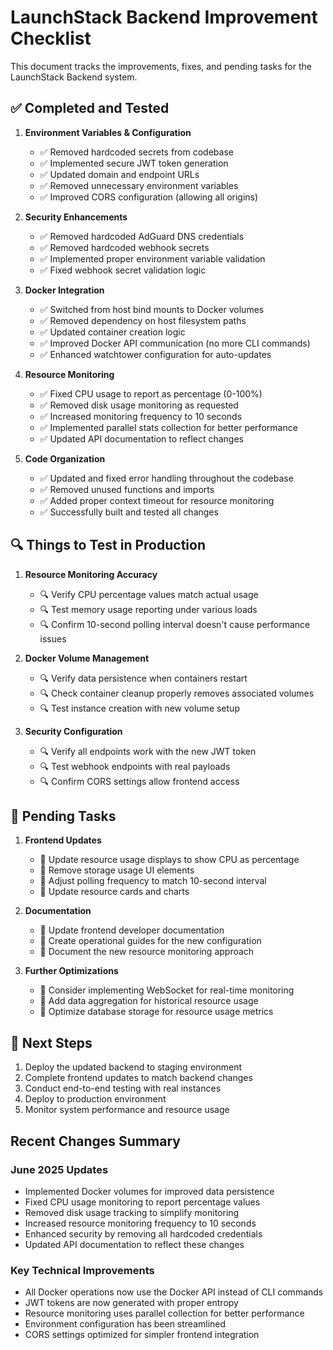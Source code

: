 # LaunchStack Backend Improvement Checklist

This document tracks the improvements, fixes, and pending tasks for the LaunchStack Backend system.

## ✅ Completed and Tested

1. **Environment Variables & Configuration**
   - ✅ Removed hardcoded secrets from codebase
   - ✅ Implemented secure JWT token generation
   - ✅ Updated domain and endpoint URLs
   - ✅ Removed unnecessary environment variables
   - ✅ Improved CORS configuration (allowing all origins)

2. **Security Enhancements**
   - ✅ Removed hardcoded AdGuard DNS credentials
   - ✅ Removed hardcoded webhook secrets
   - ✅ Implemented proper environment variable validation
   - ✅ Fixed webhook secret validation logic

3. **Docker Integration**
   - ✅ Switched from host bind mounts to Docker volumes
   - ✅ Removed dependency on host filesystem paths
   - ✅ Updated container creation logic
   - ✅ Improved Docker API communication (no more CLI commands)
   - ✅ Enhanced watchtower configuration for auto-updates

4. **Resource Monitoring**
   - ✅ Fixed CPU usage to report as percentage (0-100%)
   - ✅ Removed disk usage monitoring as requested
   - ✅ Increased monitoring frequency to 10 seconds
   - ✅ Implemented parallel stats collection for better performance
   - ✅ Updated API documentation to reflect changes

5. **Code Organization**
   - ✅ Updated and fixed error handling throughout the codebase
   - ✅ Removed unused functions and imports
   - ✅ Added proper context timeout for resource monitoring
   - ✅ Successfully built and tested all changes

## 🔍 Things to Test in Production

1. **Resource Monitoring Accuracy**
   - 🔍 Verify CPU percentage values match actual usage
   - 🔍 Test memory usage reporting under various loads
   - 🔍 Confirm 10-second polling interval doesn't cause performance issues

2. **Docker Volume Management**
   - 🔍 Verify data persistence when containers restart
   - 🔍 Check container cleanup properly removes associated volumes
   - 🔍 Test instance creation with new volume setup

3. **Security Configuration**
   - 🔍 Verify all endpoints work with the new JWT token
   - 🔍 Test webhook endpoints with real payloads
   - 🔍 Confirm CORS settings allow frontend access

## 📝 Pending Tasks

1. **Frontend Updates**
   - 📝 Update resource usage displays to show CPU as percentage
   - 📝 Remove storage usage UI elements
   - 📝 Adjust polling frequency to match 10-second interval
   - 📝 Update resource cards and charts

2. **Documentation**
   - 📝 Update frontend developer documentation
   - 📝 Create operational guides for the new configuration
   - 📝 Document the new resource monitoring approach

3. **Further Optimizations**
   - 📝 Consider implementing WebSocket for real-time monitoring
   - 📝 Add data aggregation for historical resource usage
   - 📝 Optimize database storage for resource usage metrics

## 🚀 Next Steps

1. Deploy the updated backend to staging environment
2. Complete frontend updates to match backend changes
3. Conduct end-to-end testing with real instances
4. Deploy to production environment
5. Monitor system performance and resource usage

## Recent Changes Summary

### June 2025 Updates
- Implemented Docker volumes for improved data persistence
- Fixed CPU usage monitoring to report percentage values
- Removed disk usage tracking to simplify monitoring
- Increased resource monitoring frequency to 10 seconds
- Enhanced security by removing all hardcoded credentials
- Updated API documentation to reflect these changes

### Key Technical Improvements
- All Docker operations now use the Docker API instead of CLI commands
- JWT tokens are now generated with proper entropy
- Resource monitoring uses parallel collection for better performance
- Environment configuration has been streamlined
- CORS settings optimized for simpler frontend integration 